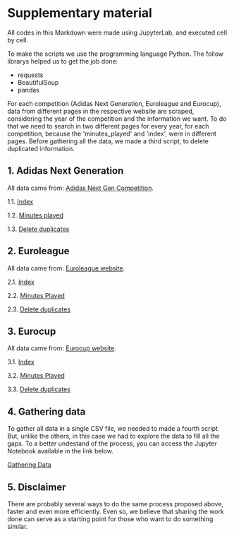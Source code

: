# Supplementary material

All codes in this Markdown were made using JupyterLab, and executed cell by cell.

To make the scripts we use the programming language Python. The follow librarys helped us to get the job done:

* requests
* BeautifulSoup
* pandas

For each competition (Adidas Next Generation, Euroleague and Eurocup), data from different pages in the respective website are scraped, considering the year of the competition and the information we want. To do that we need to search in two different pages for every year, for each competition, because the 'minutes_played' and 'index', were in different pages. Before gathering all the data, we made a third script, to delete duplicated information. 

## 1. Adidas Next Generation

All data came from: [Adidas Next Gen Competition](https://www.adidasngt.com/). 

1.1. [Index](https://github.com/crizmorais/paper_euroleague_players/blob/main/index_u18.ipynb)

1.2. [Minutes played](https://github.com/crizmorais/paper_euroleague_players/blob/main/minutes_u18.ipynb)

1.3. [Delete duplicates](https://github.com/crizmorais/paper_euroleague_players/blob/main/dupU18.ipynb)

## 2. Euroleague

All data came from: [Euroleague website](https://www.euroleague.net/).

2.1. [Index](https://github.com/crizmorais/paper_euroleague_players/blob/main/index_euroleague.ipynb)

2.2. [Minutes Played](https://github.com/crizmorais/paper_euroleague_players/blob/main/minutes_euroleague.ipynb)

2.3. [Delete duplicates](https://github.com/crizmorais/paper_euroleague_players/blob/main/dupEuroleague.ipynb)

## 3. Eurocup

All data came from: [Eurocup website](https://www.eurocupbasketball.com/).

3.1. [Index](https://github.com/crizmorais/paper_euroleague_players/blob/main/index_eurocup.ipynb)

3.2. [Minutes Played](https://github.com/crizmorais/paper_euroleague_players/blob/main/minutes_eurocup.ipynb)

3.3. [Delete duplicates](https://github.com/crizmorais/paper_euroleague_players/blob/main/dupEurocup.ipynb)


## 4. Gathering data

To gather all data in a single CSV file, we needed to made a fourth script. But, unlike the others, in this case we had to explore the data to fill all the gaps. To a better undestand of the process, you can access the Jupyter Notebook available in the link below.

[Gathering Data](https://github.com/crizmorais/paper_euroleague_players/blob/main/merge_bases.ipynb)

## 5. Disclaimer

There are probably several ways to do the same process proposed above, faster and even more efficiently. Even so, we believe that sharing the work done can serve as a starting point for those who want to do something similar.
